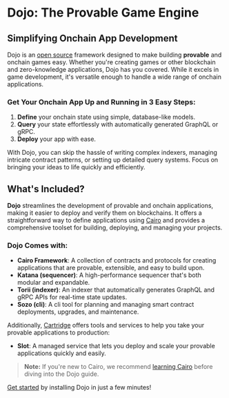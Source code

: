 # Dojo: The Provable Game Engine

## Simplifying Onchain App Development

Dojo is an [open source](https://github.com/dojoengine/dojo) framework designed to make building **provable** and onchain games easy. Whether you're creating games or other blockchain and zero-knowledge applications, Dojo has you covered. While it excels in game development, it's versatile enough to handle a wide range of onchain applications.

### Get Your Onchain App Up and Running in 3 Easy Steps:

1. **Define** your onchain state using simple, database-like models.
2. **Query** your state effortlessly with automatically generated GraphQL or gRPC.
3. **Deploy** your app with ease.

With Dojo, you can skip the hassle of writing complex indexers, managing intricate contract patterns, or setting up detailed query systems. Focus on bringing your ideas to life quickly and efficiently.

<!-- ![Feature Matrix](/feature-matrix.png) -->

## What's Included?

**Dojo** streamlines the development of provable and onchain applications, making it easier to deploy and verify them on blockchains. It offers a straightforward way to define applications using [Cairo](https://www.cairo-lang.org/) and provides a comprehensive toolset for building, deploying, and managing your projects.

### Dojo Comes with:

- **Cairo Framework**: A collection of contracts and protocols for creating applications that are provable, extensible, and easy to build upon.
- **Katana (sequencer)**: A high-performance sequencer that's both modular and expandable.
- **Torii (indexer)**: An indexer that automatically generates GraphQL and gRPC APIs for real-time state updates.
- **Sozo (cli)**: A cli tool for planning and managing smart contract deployments, upgrades, and maintenance.

Additionally, [Cartridge](https://cartridge.gg) offers tools and services to help you take your provable applications to production:

- **Slot**: A managed service that lets you deploy and scale your provable applications quickly and easily.

> **Note:** If you're new to Cairo, we recommend [learning Cairo](https://book.cairo-lang.org) before diving into the Dojo guide.

[Get started](/getting-started.md) by installing Dojo in just a few minutes!
